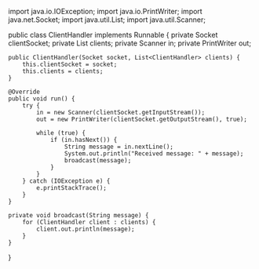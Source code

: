 import java.io.IOException;
import java.io.PrintWriter;
import java.net.Socket;
import java.util.List;
import java.util.Scanner;

public class ClientHandler implements Runnable {
    private Socket clientSocket;
    private List<ClientHandler> clients;
    private Scanner in;
    private PrintWriter out;

    public ClientHandler(Socket socket, List<ClientHandler> clients) {
        this.clientSocket = socket;
        this.clients = clients;
    }

    @Override
    public void run() {
        try {
            in = new Scanner(clientSocket.getInputStream());
            out = new PrintWriter(clientSocket.getOutputStream(), true);

            while (true) {
                if (in.hasNext()) {
                    String message = in.nextLine();
                    System.out.println("Received message: " + message);
                    broadcast(message);
                }
            }
        } catch (IOException e) {
            e.printStackTrace();
        }
    }

    private void broadcast(String message) {
        for (ClientHandler client : clients) {
            client.out.println(message);
        }
    }
}
